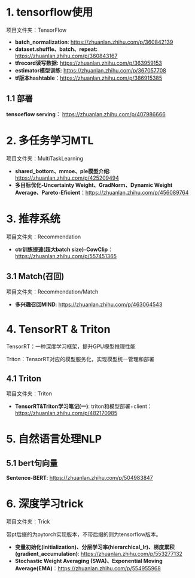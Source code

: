 # 1. tensorflow使用

项目文件夹：TensorFlow

- **batch_normalization**: https://zhuanlan.zhihu.com/p/360842139
- **dataset.shuffle、batch、repeat:** https://zhuanlan.zhihu.com/p/360843167
- **tfrecord读写数据:** https://zhuanlan.zhihu.com/p/363959153
- **estimator模型训练**: https://zhuanlan.zhihu.com/p/367057708
- **tf版本hashtable**：https://zhuanlan.zhihu.com/p/386915385

## 1.1 部署

**tensoeflow serving：** https://zhuanlan.zhihu.com/p/407986666

# 2. 多任务学习MTL

项目文件夹：MultiTaskLearning

- **shared_bottom、mmoe、ple模型介绍:** https://zhuanlan.zhihu.com/p/425209494
- **多目标优化-Uncertainty Weight、GradNorm、Dynamic Weight Average、Pareto-Eficient**：https://zhuanlan.zhihu.com/p/456089764

# 3. 推荐系统

项目文件夹：Recommendation

- **ctr训练提速(超大batch size)-CowClip**：https://zhuanlan.zhihu.com/p/557451365

## 3.1 Match(召回)

项目文件夹：Recommendation/Match

- **多兴趣召回MIND**: https://zhuanlan.zhihu.com/p/463064543

# 4. TensorRT & Triton
TensorRT：一种深度学习框架，提升GPU模型推理性能

Triton：TensorRT对应的模型服务化，实现模型统一管理和部署

## 4.1 Triton

项目文件夹：Triton

- **TensorRT&Triton学习笔记(一)**: triton和模型部署+client：https://zhuanlan.zhihu.com/p/482170985

# 5. 自然语言处理NLP

## 5.1 bert句向量

**Sentence-BERT**: https://zhuanlan.zhihu.com/p/504983847

# 6. 深度学习trick

项目文件夹：Trick

带pt后缀的为pytorch实现版本，不带后缀的则为tensorflow版本。

- **变量初始化(initialization)、分层学习率(hierarchical_lr)、梯度累积(gradient_accumulation)**: https://zhuanlan.zhihu.com/p/553277132
- **Stochastic Weight Averaging (SWA)、Exponential Moving Average(EMA)**：https://zhuanlan.zhihu.com/p/554955968

